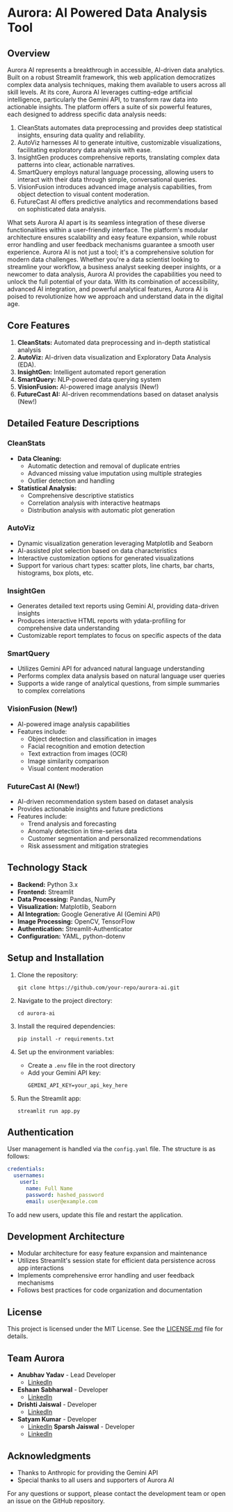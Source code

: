 # Aurora: AI Powered Data Analysis Tool

## Overview

Aurora AI represents a breakthrough in accessible, AI-driven data analytics. Built on a robust Streamlit framework, this web application democratizes complex data analysis techniques, making them available to users across all skill levels. At its core, Aurora AI leverages cutting-edge artificial intelligence, particularly the Gemini API, to transform raw data into actionable insights.
The platform offers a suite of six powerful features, each designed to address specific data analysis needs:

1. CleanStats automates data preprocessing and provides deep statistical insights, ensuring data quality and reliability.
2. AutoViz harnesses AI to generate intuitive, customizable visualizations, facilitating exploratory data analysis with ease.
3. InsightGen produces comprehensive reports, translating complex data patterns into clear, actionable narratives.
4. SmartQuery employs natural language processing, allowing users to interact with their data through simple, conversational queries.
5. VisionFusion introduces advanced image analysis capabilities, from object detection to visual content moderation.
6. FutureCast AI offers predictive analytics and recommendations based on sophisticated data analysis.

What sets Aurora AI apart is its seamless integration of these diverse functionalities within a user-friendly interface. The platform's modular architecture ensures scalability and easy feature expansion, while robust error handling and user feedback mechanisms guarantee a smooth user experience.
Aurora AI is not just a tool; it's a comprehensive solution for modern data challenges. Whether you're a data scientist looking to streamline your workflow, a business analyst seeking deeper insights, or a newcomer to data analysis, Aurora AI provides the capabilities you need to unlock the full potential of your data. With its combination of accessibility, advanced AI integration, and powerful analytical features, Aurora AI is poised to revolutionize how we approach and understand data in the digital age.

## Core Features

1. **CleanStats:** Automated data preprocessing and in-depth statistical analysis
2. **AutoViz:** AI-driven data visualization and Exploratory Data Analysis (EDA). 
3. **InsightGen:** Intelligent automated report generation
4. **SmartQuery:** NLP-powered data querying system
5. **VisionFusion:** AI-powered image analysis (New!)
6. **FutureCast AI:** AI-driven recommendations based on dataset analysis (New!)

## Detailed Feature Descriptions

### CleanStats
- **Data Cleaning:** 
  - Automatic detection and removal of duplicate entries
  - Advanced missing value imputation using multiple strategies
  - Outlier detection and handling
- **Statistical Analysis:** 
  - Comprehensive descriptive statistics
  - Correlation analysis with interactive heatmaps
  - Distribution analysis with automatic plot generation

### AutoViz
- Dynamic visualization generation leveraging Matplotlib and Seaborn
- AI-assisted plot selection based on data characteristics
- Interactive customization options for generated visualizations
- Support for various chart types: scatter plots, line charts, bar charts, histograms, box plots, etc.

### InsightGen
- Generates detailed text reports using Gemini AI, providing data-driven insights
- Produces interactive HTML reports with ydata-profiling for comprehensive data understanding
- Customizable report templates to focus on specific aspects of the data

### SmartQuery
- Utilizes Gemini API for advanced natural language understanding
- Performs complex data analysis based on natural language user queries
- Supports a wide range of analytical questions, from simple summaries to complex correlations

### VisionFusion (New!)
- AI-powered image analysis capabilities
- Features include:
  - Object detection and classification in images
  - Facial recognition and emotion detection
  - Text extraction from images (OCR)
  - Image similarity comparison
  - Visual content moderation

### FutureCast AI (New!)
- AI-driven recommendation system based on dataset analysis
- Provides actionable insights and future predictions
- Features include:
  - Trend analysis and forecasting
  - Anomaly detection in time-series data
  - Customer segmentation and personalized recommendations
  - Risk assessment and mitigation strategies

## Technology Stack

- **Backend:** Python 3.x
- **Frontend:** Streamlit
- **Data Processing:** Pandas, NumPy
- **Visualization:** Matplotlib, Seaborn
- **AI Integration:** Google Generative AI (Gemini API)
- **Image Processing:** OpenCV, TensorFlow
- **Authentication:** Streamlit-Authenticator
- **Configuration:** YAML, python-dotenv

## Setup and Installation

1. Clone the repository:
   ```
   git clone https://github.com/your-repo/aurora-ai.git
   ```

2. Navigate to the project directory:
   ```
   cd aurora-ai
   ```

3. Install the required dependencies:
   ```
   pip install -r requirements.txt
   ```

4. Set up the environment variables:
   - Create a `.env` file in the root directory
   - Add your Gemini API key:
     ```
     GEMINI_API_KEY=your_api_key_here
     ```

5. Run the Streamlit app:
   ```
   streamlit run app.py
   ```

## Authentication

User management is handled via the `config.yaml` file. The structure is as follows:

```yaml
credentials:
  usernames:
    user1:
      name: Full Name
      password: hashed_password
      email: user@example.com
```

To add new users, update this file and restart the application.

## Development Architecture

- Modular architecture for easy feature expansion and maintenance
- Utilizes Streamlit's session state for efficient data persistence across app interactions
- Implements comprehensive error handling and user feedback mechanisms
- Follows best practices for code organization and documentation

## License

This project is licensed under the MIT License. See the [LICENSE.md](LICENSE.md) file for details.

## Team Aurora

- **Anubhav Yadav** - Lead Developer
  - [LinkedIn](https://www.linkedin.com/in/anubhav-yadav-data-science/)
- **Eshaan Sabharwal** - Developer
  - [LinkedIn](https://www.linkedin.com/in/eshaan-sabharwal-b73a201b2)
- **Drishti Jaiswal** - Developer
  - [LinkedIn](http://linkedin.com/in/drishti-jaiswal-40331627b)
- **Satyam Kumar** - Developer
  - [LinkedIn](https://www.linkedin.com/in/satyam-kumar-63419a251/)
 **Sparsh Jaiswal** - Developer
  - [LinkedIn](https://www.linkedin.com/in/sparsh-jaiswal-aa903730b/)


## Acknowledgments

- Thanks to Anthropic for providing the Gemini API
- Special thanks to all users and supporters of Aurora AI

For any questions or support, please contact the development team or open an issue on the GitHub repository.

